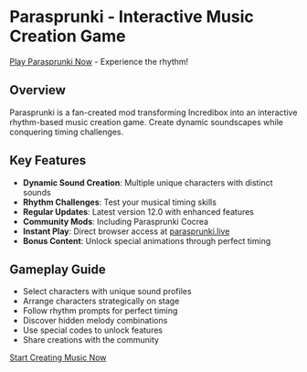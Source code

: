 # Parasprunki - Interactive Music Creation Game

[Play Parasprunki Now](https://parasprunki.live) - Experience the rhythm!

## Overview
Parasprunki is a fan-created mod transforming Incredibox into an interactive rhythm-based music creation game. Create dynamic soundscapes while conquering timing challenges.

## Key Features
* **Dynamic Sound Creation**: Multiple unique characters with distinct sounds
* **Rhythm Challenges**: Test your musical timing skills
* **Regular Updates**: Latest version 12.0 with enhanced features
* **Community Mods**: Including Parasprunki Cocrea
* **Instant Play**: Direct browser access at [parasprunki.live](https://parasprunki.live)
* **Bonus Content**: Unlock special animations through perfect timing

## Gameplay Guide
* Select characters with unique sound profiles
* Arrange characters strategically on stage
* Follow rhythm prompts for perfect timing
* Discover hidden melody combinations
* Use special codes to unlock features
* Share creations with the community

[Start Creating Music Now](https://parasprunki.live)
